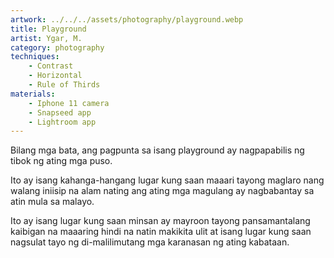 ```yaml
---
artwork: ../../../assets/photography/playground.webp
title: Playground
artist: Ygar, M.
category: photography
techniques:
    - Contrast
    - Horizontal
    - Rule of Thirds
materials:
    - Iphone 11 camera
    - Snapseed app
    - Lightroom app
---
```


Bilang mga bata, ang pagpunta sa isang playground ay nagpapabilis ng tibok ng ating mga puso.

Ito ay isang kahanga-hangang lugar kung saan maaari tayong maglaro nang walang iniisip na alam nating ang ating mga magulang ay nagbabantay sa atin mula sa malayo.

Ito ay isang lugar kung saan minsan ay mayroon tayong pansamantalang kaibigan na maaaring hindi na natin makikita ulit at isang lugar kung saan nagsulat tayo ng di-malilimutang mga karanasan ng ating kabataan.
